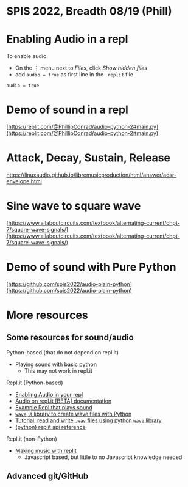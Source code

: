 # SPIS 2022, Breadth 08/19 (Phill)

# Enabling Audio in a repl

To enable audio:

* On the  ⋮ menu next to *Files*, click *Show hidden files* 
* add `audio = true` as first line in the `.replit` file

```
audio = true
```

# Demo of sound in a repl

[https://replit.com/@PhillipConrad/audio-python-2#main.py](https://replit.com/@PhillipConrad/audio-python-2#main.py)

# Attack, Decay, Sustain, Release

https://linuxaudio.github.io/libremusicproduction/html/answer/adsr-envelope.html

# Sine wave to square wave

[https://www.allaboutcircuits.com/textbook/alternating-current/chpt-7/square-wave-signals/](https://www.allaboutcircuits.com/textbook/alternating-current/chpt-7/square-wave-signals/)

# Demo of sound with Pure Python

[https://github.com/spis2022/audio-plain-python](https://github.com/spis2022/audio-plain-python)

# More resources

## Some resources for sound/audio

Python-based (that do not depend on repl.it)
* [Playing sound with basic python](https://pythonbasics.org/python-play-sound/)
  * This may not work in repl.it

Repl.it (Python-based)
* [Enabling Audio in your repl](https://docs.replit.com/misc/playing-audio-replit)
* [Audio on repl.it [BETA] documentation](https://replitgithubio-1--ritza.repl.co/repls/audio)
* [Example Repl that plays sound](https://replit.com/@phtcon/py-audio-demo#main.py)
* [`wave`, a library to create wave files with Python](https://docs.python.org/3/library/wave.html)
* [Tutorial: read and write `.wav` files using python `wave` library](https://www.tutorialspoint.com/read-and-write-wav-files-using-python-wave)
* [(python) replit api reference](https://replit-docs-python.allawesome497.repl.co/)

Repl.it (non-Python)
* [Making music with replit](https://www.youtube.com/watch?v=-kTXQ_EnYek)
  * Javascript based, but little to no Javascript knowledge needed  


## Advanced git/GitHub

